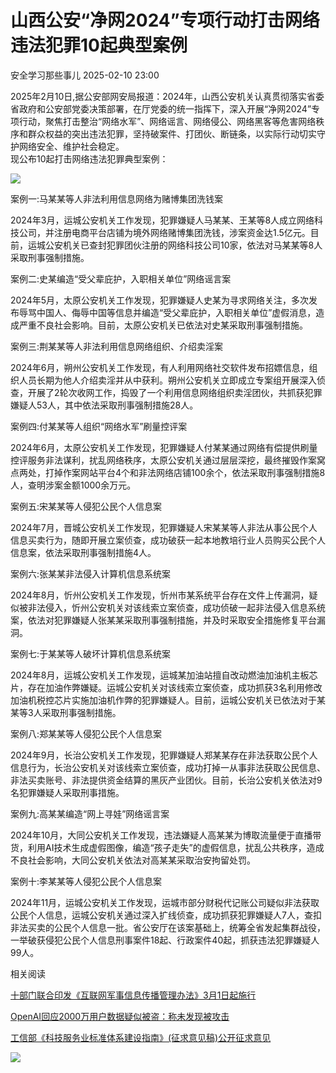 #  山西公安“净网2024”专项行动打击网络违法犯罪10起典型案例   
 安全学习那些事儿   2025-02-10 23:00  
  
2025年2月10日,据公安部网安局报道：2024年，山西公安机关认真贯彻落实省委省政府和公安部党委决策部署，在厅党委的统一指挥下，深入开展“净网2024”专项行动，聚焦打击整治“网络水军”、网络谣言、网络侵公、网络黑客等危害网络秩序和群众权益的突出违法犯罪，坚持破案件、打团伙、断链条，以实际行动切实守护网络安全、维护社会稳定。  
现公布10起打击网络违法犯罪典型案例：  
  
![](https://mmbiz.qpic.cn/mmbiz_jpg/6f3GVNknoyZiacsPNkkwnpdM87G5SEdj69JXOD3G8xibPnYmNqlR4oictPo1U7d95vQBhbhcN2leJlwDYxKcMhs7A/640?wx_fmt=jpeg&from=appmsg "")  
  
案例一:马某某等人非法利用信息网络为赌博集团洗钱案  
  
2024年3月，运城公安机关工作发现，犯罪嫌疑人马某某、王某等8人成立网络科技公司，并注册电商平台店铺为境外网络赌博集团洗钱，涉案资金达1.5亿元。目前，运城公安机关已查封犯罪团伙注册的网络科技公司10家，依法对马某某等8人采取刑事强制措施。  
  
案例二:史某编造“受父辈庇护，入职相关单位”网络谣言案  
  
2024年5月，太原公安机关工作发现，犯罪嫌疑人史某为寻求网络关注，多次发布辱骂中国人、侮辱中国等信息并编造“受父辈庇护，入职相关单位”虚假消息，造成严重不良社会影响。目前，太原公安机关已依法对史某采取刑事强制措施。  
  
案例三:荆某某等人非法利用信息网络组织、介绍卖淫案  
  
2024年6月，朔州公安机关工作发现，有人利用网络社交软件发布招嫖信息，组织人员长期为他人介绍卖淫并从中获利。朔州公安机关立即成立专案组开展深入侦查，开展了2轮次收网工作，捣毁了一个利用信息网络组织卖淫团伙，共抓获犯罪嫌疑人53人，其中依法采取刑事强制措施28人。  
  
案例四:付某某等人组织“网络水军”刷量控评案  
  
2024年6月，太原公安机关工作发现，犯罪嫌疑人付某某通过网络有偿提供刷量控评服务非法谋利，扰乱网络秩序，太原公安机关通过层层深挖，最终摧毁作案窝点两处，打掉作案网站平台4个和非法网络店铺100余个，依法采取刑事强制措施8人，查明涉案金额1000余万元。  
  
案例五:宋某某等人侵犯公民个人信息案  
  
2024年7月，晋城公安机关工作发现，犯罪嫌疑人宋某某等人非法从事公民个人信息买卖行为，随即开展立案侦查，成功破获一起本地教培行业人员购买公民个人信息案，依法采取刑事强制措施4人。  
  
案例六:张某某非法侵入计算机信息系统案  
  
2024年8月，忻州公安机关工作发现，忻州市某系统平台存在文件上传漏洞，疑似被非法侵入，忻州公安机关对该线索立案侦查，成功侦破一起非法侵入信息系统案，依法对犯罪嫌疑人张某某采取刑事强制措施，并及时采取安全措施修复平台漏洞。  
  
案例七:于某某等人破坏计算机信息系统案  
  
2024年8月，运城公安机关工作发现，运城某加油站擅自改动燃油加油机主板芯片，存在加油作弊嫌疑。运城公安机关对该线索立案侦查，成功抓获3名利用修改加油机税控芯片实施加油机作弊的犯罪嫌疑人。目前，运城公安机关已依法对于某某等3人采取刑事强制措施。  
  
案例八:郑某某等人侵犯公民个人信息案  
  
2024年9月，长治公安机关工作发现，犯罪嫌疑人郑某某存在非法获取公民个人信息行为，长治公安机关对该线索立案侦查，成功打掉一从事非法获取公民信息、非法买卖账号、非法提供资金结算的黑灰产业团伙。目前，长治公安机关依法对9名犯罪嫌疑人采取刑事措施。  
  
案例九:高某某编造“网上寻娃”网络谣言案  
  
2024年10月，大同公安机关工作发现，违法嫌疑人高某某为博取流量便于直播带货，利用AI技术生成虚假图像，编造“孩子走失”的虚假信息，扰乱公共秩序，造成不良社会影响，大同公安机关依法对高某某采取治安拘留处罚。  
  
案例十:李某某等人侵犯公民个人信息案  
  
2024年11月，运城公安机关工作发现，运城市部分财税代记账公司疑似非法获取公民个人信息，运城公安机关通过深入扩线侦查，成功抓获犯罪嫌疑人7人，查扣非法买卖的公民个人信息一批。省公安厅在该案基础上，统筹全省发起集群战役，一举破获侵犯公民个人信息刑事案件18起、行政案件40起，抓获违法犯罪嫌疑人99人。  
  
相关阅读  
  
[十部门联合印发《互联网军事信息传播管理办法》3月1日起施行](https://mp.weixin.qq.com/s?__biz=MzkxNTI2NTQxOA==&mid=2247496203&idx=1&sn=ed1ddc06a16ad40cfe070c34e27a1f92&scene=21#wechat_redirect)  
  
  
[OpenAI回应2000万用户数据疑似被盗：称未发现被攻击](https://mp.weixin.qq.com/s?__biz=MzkxNTI2NTQxOA==&mid=2247496203&idx=2&sn=1e45a382f9cb0a3e1997725446fca049&scene=21#wechat_redirect)  
  
  
[工信部《科技服务业标准体系建设指南》(征求意见稿)公开征求意见](https://mp.weixin.qq.com/s?__biz=MzkxNTI2NTQxOA==&mid=2247496193&idx=1&sn=53f6d357c1d089527702924fb7f3c14b&scene=21#wechat_redirect)  
  
  
![](https://mmbiz.qpic.cn/mmbiz_jpg/6f3GVNknoyZ6rBYZlgD1gSJF9MfU3LiaKvXeY42OWHKLSToKI3PUoicJABOMsgzmqjtb4ickaZhxndXyGHkUhciaZg/640?wx_fmt=jpeg "")  
  
